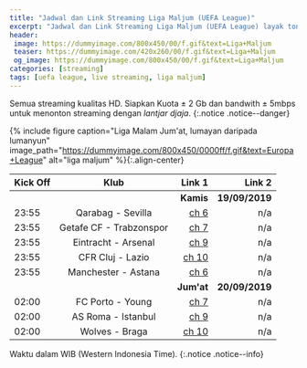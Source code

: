 ```yaml
---
title: "Jadwal dan Link Streaming Liga Maljum (UEFA League)"
excerpt: "Jadwal dan Link Streaming Liga Maljum (UEFA League) layak tonton"
header:
 image: https://dummyimage.com/800x450/00/f.gif&text=Liga+Maljum
 teaser: https://dummyimage.com/420x260/00/f.gif&text=Liga+Maljum
 og_image: https://dummyimage.com/800x450/00/f.gif&text=Liga+Maljum
categories: [streaming]
tags: [uefa league, live streaming, liga maljum]
---
```

Semua streaming kualitas HD. Siapkan Kuota ± 2 Gb dan bandwith ± 5mbps untuk menonton streaming dengan _lantjar djaja_.
{:.notice .notice--danger}

{% include figure caption="Liga Malam Jum'at, lumayan daripada lumanyun" image_path="https://dummyimage.com/800x450/0000ff/f.gif&text=Europa+League" alt="liga maljum" %}{:.align-center}

|Kick Off|Klub|Link 1|Link 2|
|---|:---:|---:|---:|
|||**Kamis**|**19/09/2019**|
|23:55|Qarabag - Sevilla|[ch 6](https://live.istimiwir.host/uel/qarabag-vs-sevilla)|n/a|
|23:55|Getafe CF - Trabzonspor|[ch 7](https://live.istimiwir.host/uel/roma-vs-istanbul)|n/a|
|23:55|Eintracht - Arsenal|[ch 9](https://live.istimiwir.host/uel/eintracht-vs-arsenal)|n/a|
|23:55|CFR Cluj - Lazio|[ch 10](https://live.istimiwir.host/uel/cluj-vs-lazio-es)|n/a|
|23:55|Manchester - Astana|[ch 6](https://live.istimiwir.host/uel/manchester-vs-astana)|n/a|
|||**Jum'at**|**20/09/2019**|
|02:00|FC Porto - Young|[ch 7](https://live.istimiwir.host/uel/porto-vs-young)|n/a|
|02:00|AS Roma - Istanbul|[ch 9](https://live.istimiwir.host/uel/roma-vs-istanbul)|n/a|
|02:00|Wolves - Braga|[ch 10](https://live.istimiwir.host/uel/wolves-vs-braga)|n/a|

Waktu dalam WIB (Western Indonesia Time).
{:.notice .notice--info}
